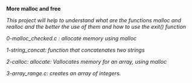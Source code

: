 **More malloc and free**

*This project will help to understand what are the functions malloc and realloc and the better the use of them*
*and how to use the exit() function*

*0-malloc_checked.c : allocate memory using malloc*

*1-string_concat: function that concatenates two strings*

*2-calloc: allocate: Vallocates memory for an array, using malloc*

*3-array_range.c: creates an array of integers.*